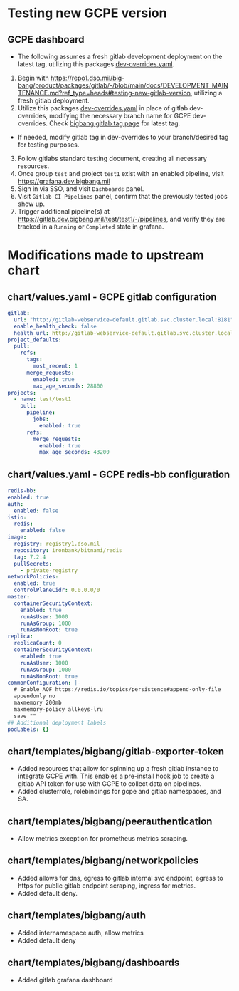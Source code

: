 # Testing new GCPE version

## GCPE dashboard
- The following assumes a fresh gitlab development deployment on the latest tag, utilizing this packages [dev-overrides.yaml](./dev-overrides.yaml).
1. Begin with https://repo1.dso.mil/big-bang/product/packages/gitlab/-/blob/main/docs/DEVELOPMENT_MAINTENANCE.md?ref_type=heads#testing-new-gitlab-version, utilizing 
a fresh gitlab deployment.
2. Utilize this packages [dev-overrides.yaml](./dev-overrides.yaml) in place of gitlab dev-overrides, modifying the necessary branch name for GCPE dev-overrides. Check [bigbang gitlab tag page](https://repo1.dso.mil/big-bang/product/packages/gitlab/-/tags) for latest tag.
- If needed, modify gitlab tag in dev-overrides to your branch/desired tag for testing purposes.
3. Follow gitlabs standard testing document, creating all necessary resources.
4. Once group `test` and project `test1` exist with an enabled pipeline, visit https://grafana.dev.bigbang.mil
5. Sign in via SSO, and visit `Dashboards` panel.  
6. Visit `Gitlab CI Pipelines` panel, confirm that the previously tested jobs show up.  
7. Trigger additional pipeline(s) at https://gitlab.dev.bigbang.mil/test/test1/-/pipelines, and verify they are tracked in a `Running` or `Completed` state in grafana.



# Modifications made to upstream chart

## chart/values.yaml - GCPE gitlab configuration
  ```yaml
  gitlab:
    url: "http://gitlab-webservice-default.gitlab.svc.cluster.local:8181"
    enable_health_check: false
    health_url: http://gitlab-webservice-default.gitlab.svc.cluster.local:8181
  project_defaults:
    pull:
      refs:
        tags:
          most_recent: 1
        merge_requests:
          enabled: true
          max_age_seconds: 28800
  projects:
    - name: test/test1
      pull:
        pipeline:
          jobs:
            enabled: true
        refs:
          merge_requests:
            enabled: true
            max_age_seconds: 43200
  ```

## chart/values.yaml - GCPE redis-bb configuration
  ```yaml
redis-bb:
  enabled: true
  auth:
    enabled: false
  istio:
    redis:
      enabled: false
  image:
    registry: registry1.dso.mil
    repository: ironbank/bitnami/redis
    tag: 7.2.4
    pullSecrets:
      - private-registry
  networkPolicies:
    enabled: true
    controlPlaneCidr: 0.0.0.0/0
  master:
    containerSecurityContext:
      enabled: true
      runAsUser: 1000
      runAsGroup: 1000
      runAsNonRoot: true
  replica:
    replicaCount: 0
    containerSecurityContext:
      enabled: true
      runAsUser: 1000
      runAsGroup: 1000
      runAsNonRoot: true
  commonConfiguration: |-
    # Enable AOF https://redis.io/topics/persistence#append-only-file
    appendonly no
    maxmemory 200mb
    maxmemory-policy allkeys-lru
    save ""
  ## Additional deployment labels
  podLabels: {}
  ```

## chart/templates/bigbang/gitlab-exporter-token
- Added resources that allow for spinning up a fresh gitlab instance to integrate GCPE with.  This enables a pre-install hook job to create
a gitlab API token for use with GCPE to collect data on pipelines.
- Added clusterrole, rolebindings for gcpe and gitlab namespaces, and SA.

## chart/templates/bigbang/peerauthentication
- Allow metrics exception for prometheus metrics scraping.

## chart/templates/bigbang/networkpolicies
- Added allows for dns, egress to gitlab internal svc endpoint, egress to https for public gitlab endpoint scraping, ingress for metrics.
- Added default deny.

## chart/templates/bigbang/auth
- Added internamespace auth, allow metrics
- Added default deny

## chart/templates/bigbang/dashboards
- Added gitlab grafana dashboard
